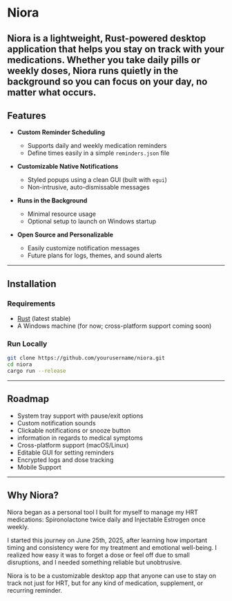 #  Niora

**Niora** is a lightweight, Rust-powered desktop application that helps you stay on track with your medications. Whether you take daily pills or weekly doses, Niora runs quietly in the background so you can focus on your day, no matter what occurs. 
---

##  Features

-  **Custom Reminder Scheduling**
   - Supports daily and weekly medication reminders
   - Define times easily in a simple `reminders.json` file

-  **Customizable Native Notifications**
   - Styled popups using a clean GUI (built with `egui`)
   - Non-intrusive, auto-dismissable messages

-  **Runs in the Background**
   - Minimal resource usage
   - Optional setup to launch on Windows startup

-  **Open Source and Personalizable**
   - Easily customize notification messages
   - Future plans for logs, themes, and sound alerts

---

## Installation

###  Requirements
- [Rust](https://www.rust-lang.org/tools/install) (latest stable)
- A Windows machine (for now; cross-platform support coming soon)

###  Run Locally

```bash
git clone https://github.com/yourusername/niora.git
cd niora
cargo run --release
```
----
## Roadmap
-  System tray support with pause/exit options
-  Custom notification sounds
-  Clickable notifications or snooze button
-  information in regards to medical symptoms
-  Cross-platform support (macOS/Linux)
-  Editable GUI for setting reminders
 - Encrypted logs and dose tracking
 - Mobile Support
---
## Why Niora?
Niora began as a personal tool I built for myself to manage my HRT medications: Spironolactone twice daily and Injectable Estrogen once weekly.

I started this journey on June 25th, 2025, after learning how important timing and consistency were for my treatment and emotional well-being. I realized how easy it was to forget a dose or feel off due to small disruptions, and I needed something reliable but unobtrusive.

Niora is to be a customizable desktop app that anyone can use to stay on track not just for HRT, but for any kind of medication, supplement, or recurring reminder.

